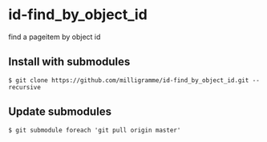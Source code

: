 # id-find_by_object_id
find a pageitem by object id


## Install with submodules

    $ git clone https://github.com/milligramme/id-find_by_object_id.git --recursive


## Update submodules

    $ git submodule foreach 'git pull origin master'
    